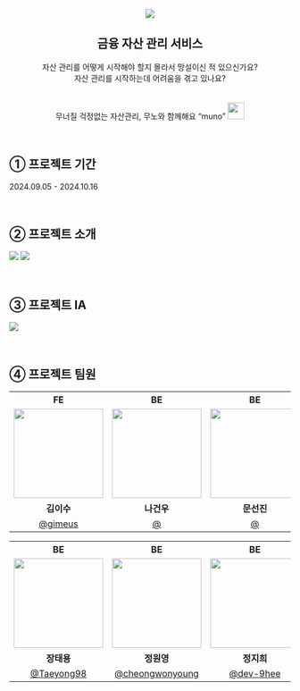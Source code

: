 <div align="center">
<img src="https://github.com/user-attachments/assets/773a1e2b-d718-47bb-b833-4f7cf882c0a2"/>
<h2>
	금융 자산 관리 서비스
</h2>
<p>
자산 관리를 어떻게 시작해야 할지 몰라서 망설이신 적 있으신가요?<br>
자산 관리를 시작하는데 어려움을 겪고 있나요?<br>
<br>
<br>
무너질 걱정없는 자산관리, 무노와 함께해요 “muno” 
<img src="https://github.com/user-attachments/assets/58f31def-3511-426f-bbff-f0af27bca6d3" width=30/>
</p>

<!-- [프로젝트 소개](#🚀-프로젝트-소개) • [주요 기능](#✨-주요-기능) • [기술 스택](#🔧-기술-스택)• [인프라 구조](#⚙️-인프라-구조)• [개발 일지](#📚-팀-ashe-개발-일지)• [팀원 소개](#👩‍💻-팀원-소개) -->

</div>



<!-- 
<div align="center">
<h1>
금융 자산 관리 서비스
</h1>
<img src=""/>
</div>
-->

⠀
⠀
## ① 프로젝트 기간
2024.09.05 - 2024.10.16

⠀
⠀
## ② 프로젝트 소개
<img src="https://github.com/user-attachments/assets/21893212-f5ea-4054-97c7-9b2588ea88f7"/>
<img src="https://github.com/user-attachments/assets/08baa4f3-08da-47f4-a5c9-b82eec08703c"/>

⠀
⠀
## ③ 프로젝트 IA
<img src="https://github.com/user-attachments/assets/a6205f84-9081-48c9-9824-1b874f55f7a4"/>

⠀
⠀
## ④ 프로젝트 팀원
<div align="center">
<table>
  <tr>
    <th align="center">FE</th>
    <th align="center">BE</th>
    <th align="center">BE</th>
  </tr>
  <tr>
    <td align="center"><img src="https://github.com/gimeus.png?s=100" width="160"></td>
    <td align="center"><img src="https://via.placeholder.com/100x100.png?text=%20" width="160"></td>
    <td align="center"><img src="https://via.placeholder.com/100x100.png?text=%20" width="160"></td>
  </tr>
  <tr>
    <td align="center"><b>김이수</b></td>
    <td align="center"><b>나건우</b></td>
    <td align="center"><b>문선진</b></td>
  </tr>
  <tr>
    <td align="center"><a href="https://github.com/gimeus" target="_blank">@gimeus</a></td>
    <td align="center"><a href="https://github.com/Kimsiwan30" target="_blank">@</a></td>
    <td align="center"><a href="https://github.com" target="_blank">@</a></td>
  </tr>
</table>
  <table>
      <tr>
    <th align="center">BE</th>
    <th align="center">BE</th>
    <th align="center">BE</th>
  </tr>
  <tr>
    <td align="center"><img src="https://github.com/Taeyong98.png?s=100" width="160"></td>
    <td align="center"><img src="https://github.com/cheongwonyoung.png?s=100" width="160"></td>
    <td align="center"><img src="https://github.com/dev-9hee.png?s=100" width="160"></td>
  </tr>
  <tr>
    <td align="center"><b>장태용</b></td>
    <td align="center"><b>정원영</b></td>
    <td align="center"><b>정지희</b></td>
  </tr>
  <tr>
    <td align="center"><a href="https://github.com/Taeyong98" target="_blank">@Taeyong98</a></td>
    <td align="center"><a href="https://github.com/cheongwonyoung" target="_blank">@cheongwonyoung</a></td>
    <td align="center"><a href="https://github.com/dev-9hee" target="_blank">@dev-9hee</a></td>
  </tr>
    </table>
</div>
